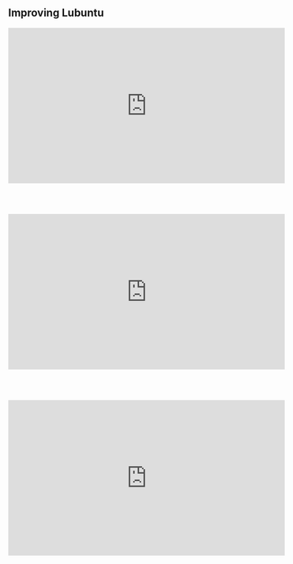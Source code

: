 ## Improving Lubuntu

<iframe width="560" height="315" src="https://www.youtube.com/embed/X-ppIMezIgM" frameborder="0" allowfullscreen></iframe>

<br><br>
<iframe width="560" height="315" src="https://www.youtube.com/embed/1a_Zy43CZBk" frameborder="0" allowfullscreen></iframe>

<br><br>
<iframe width="560" height="315" src="https://www.youtube.com/embed/TvEhMKvTH4w" frameborder="0" allowfullscreen></iframe>
